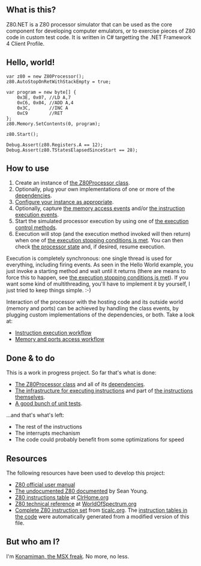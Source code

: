 ## What is this? ##

Z80.NET is a Z80 processor simulator that can be used as the core component for developing computer emulators, or to exercise pieces of Z80 code in custom test code. It is written in C# targetting the .NET Framework 4 Client Profile.  

## Hello, world! ##

    var z80 = new Z80Processor();
    z80.AutoStopOnRetWithStackEmpty = true;

    var program = new byte[] {
        0x3E, 0x07, //LD A,7
        0xC6, 0x04, //ADD A,4
        0x3C,       //INC A
        0xC9        //RET
    };
    z80.Memory.SetContents(0, program);

    z80.Start();

    Debug.Assert(z80.Registers.A == 12);
    Debug.Assert(z80.TStatesElapsedSinceStart == 28);

## How to use

1. Create an instance of [the Z80Processor class](src/develop/Main/Z80Processor.cs).
2. Optionally, plug your own implementations of one or more of the [dependencies](src/develop/Docs/Dependencies.md).
3. [Configure your instance as appropriate](src/develop/Docs/Configuration.md).
4. Optionally, capture [the memory access events](src/develop/Docs/MemoryEvents.md) and/or [the instruction execution events](src/develop/Docs/InstructionEvents.md).
5. Start the simulated processor execution by using one of [the execution control methods](src/develop/Docs/ExecutionControlMethods.md).
6. Execution will stop (and the execution method invoked will then return) when one of [the execution stopping conditions is met](src/develop/Docs/StoppingConditions.md). You can then check [the processor state](src/develop/Docs/State.md) and, if desired, resume execution.   

Execution is completely synchronous: one single thread is used for everything, including firing events. As seen in the Hello World example, you just invoke a starting method and wait until it returns (there are means to force this to happen, see [the execution stopping conditions is met](src/develop/Docs/StoppingConditions.md)). If you want some kind of multithreading, you'll have to implement it by yourself, I just tried to keep things simple. :-)

Interaction of the processor with the hosting code and its outside world (memory and ports) can be achieved by handling the class events, by plugging custom implementations of the dependencies, or both. Take a look at:

* [Instruction execution workflow](src/develop/Docs/InstructionExecutionWorkflow.md)
* [Memory and ports access workflow](src/develop/Docs/MemoryAccessWorkflow.md)

## Done & to do

This is a work in progress project. So far that's what is done:

* [The Z80Processor class](src/develop/Main/Z80Processor.cs) and all of its [dependencies](src/develop/Docs/Dependencies.md).
* [The infrastructure for executing instructions](src/develop/Main/Instructions%20Execution/Core) and part of [the instructions themselves](src/develop/Main/Instructions%20Execution/Instructions).
* [A good bunch of unit tests](src/develop/Main.Tests).

...and that's what's left:

* The rest of the instructions
* The interrupts mechanism
* The code could probably benefit from some optimizations for speed

## Resources

The following resources have been used to develop this project:

* [Z80 official user manual](http://www.zilog.com/manage_directlink.php?filepath=docs/z80/um0080)
* [The undocumented Z80 documented](http://www.myquest.nl/z80undocumented/) by Sean Young.
* [Z80 instructions table](http://clrhome.org/table/) at [ClrHome.org](http://clrhome.org)
* [Z80 technical reference](http://www.worldofspectrum.org/faq/reference/z80reference.htm) at [WorldOfSpectrum.org](http://www.worldofspectrum.org)
* [Complete Z80 instruction set](http://www.ticalc.org/archives/files/fileinfo/195/19571.html) from [ticalc.org](http://www.ticalc.org). The [instruction tables in the code](src/develop/Main/Instructions%20Execution/Core) were automatically generated from a modified version of this file. 


## But who am I? ##

I'm [Konamiman, the MSX freak](http://www.konamiman.com). No more, no less.
